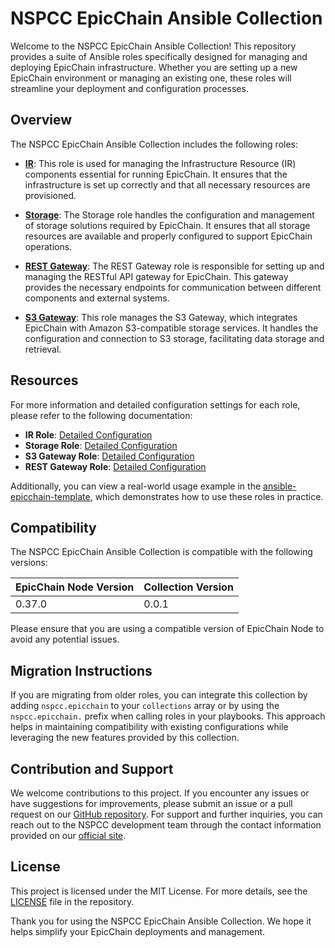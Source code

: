 # NSPCC EpicChain Ansible Collection

Welcome to the NSPCC EpicChain Ansible Collection! This repository provides a suite of Ansible roles specifically designed for managing and deploying EpicChain infrastructure. Whether you are setting up a new EpicChain environment or managing an existing one, these roles will streamline your deployment and configuration processes.

## Overview

The NSPCC EpicChain Ansible Collection includes the following roles:

- **[IR](https://github.com/nspcc-dev/epicchain-node)**: This role is used for managing the Infrastructure Resource (IR) components essential for running EpicChain. It ensures that the infrastructure is set up correctly and that all necessary resources are provisioned.

- **[Storage](https://github.com/nspcc-dev/epicchain-node)**: The Storage role handles the configuration and management of storage solutions required by EpicChain. It ensures that all storage resources are available and properly configured to support EpicChain operations.

- **[REST Gateway](https://github.com/nspcc-dev/epicchain-rest-gw)**: The REST Gateway role is responsible for setting up and managing the RESTful API gateway for EpicChain. This gateway provides the necessary endpoints for communication between different components and external systems.

- **[S3 Gateway](https://github.com/nspcc-dev/epicchain-s3-gw)**: This role manages the S3 Gateway, which integrates EpicChain with Amazon S3-compatible storage services. It handles the configuration and connection to S3 storage, facilitating data storage and retrieval.

## Resources

For more information and detailed configuration settings for each role, please refer to the following documentation:

- **IR Role**: [Detailed Configuration](docs/ir.md)
- **Storage Role**: [Detailed Configuration](docs/storage.md)
- **S3 Gateway Role**: [Detailed Configuration](docs/s3_gw.md)
- **REST Gateway Role**: [Detailed Configuration](docs/rest_gw.md)

Additionally, you can view a real-world usage example in the [ansible-epicchain-template](https://github.com/nspcc-dev/ansible-epicchain-template), which demonstrates how to use these roles in practice.

## Compatibility

The NSPCC EpicChain Ansible Collection is compatible with the following versions:

| EpicChain Node Version | Collection Version |
|------------------------|--------------------|
| 0.37.0                 | 0.0.1              |

Please ensure that you are using a compatible version of EpicChain Node to avoid any potential issues.

## Migration Instructions

If you are migrating from older roles, you can integrate this collection by adding `nspcc.epicchain` to your `collections` array or by using the `nspcc.epicchain.` prefix when calling roles in your playbooks. This approach helps in maintaining compatibility with existing configurations while leveraging the new features provided by this collection.

## Contribution and Support

We welcome contributions to this project. If you encounter any issues or have suggestions for improvements, please submit an issue or a pull request on our [GitHub repository](https://github.com/nspcc-dev/ansible-epicchain). For support and further inquiries, you can reach out to the NSPCC development team through the contact information provided on our [official site](https://nspcc.io).

## License

This project is licensed under the MIT License. For more details, see the [LICENSE](LICENSE) file in the repository.

Thank you for using the NSPCC EpicChain Ansible Collection. We hope it helps simplify your EpicChain deployments and management.